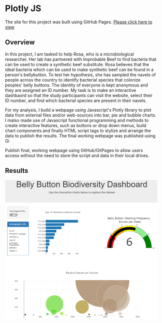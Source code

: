 # Plotly JS

The site for this project was built using GitHub Pages. [Please click here to view](https://brizvi4.github.io/plotly_JS/)

## Overview

In this project, I am tasked to help Rosa, who is a microbiological researcher. Her lab has partnered with Improbable Beef to find bacteria that can be used to create a synthetic beef substitute. Rosa believes that the ideal bacteria which can be used to make synthetic beef can be found in a person's bellybutton. To test her hypothesis, she has sampled the navels of people across the country to identify bacterial species that colonize peoples' belly buttons. The identity of everyone is kept anonymous and they are assigned an ID number. My task is to make an interactive dashbaord so that the study participants can visit the website, select their ID number, and find which bacterial species are present in their navels. 


For my analysis, I build a webpage using Javascript's Plotly library to plot data from external files and/or web-sources into bar, pie and bubble charts. I malso made use of Javascript functional programming and methods to create interactive features, such as buttons or drop down menus, build chart components and finally HTML script tags to stylize and arrange the data to publish the results. The final working webpage was published using Gi

Publish final, working webpage using GitHub/GitPages to allow users access without the need to store the script and data in their local drives.


## Results



![webpge.PNG](Resources/Dashboard_Image.PNG)


